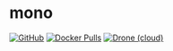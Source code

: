 # mono

[![GitHub](https://img.shields.io/badge/source-github-lightgrey?style=flat-square)](https://github.com/hotio/docker-mono)
[![Docker Pulls](https://img.shields.io/docker/pulls/hotio/mono?style=flat-square)](https://hub.docker.com/r/hotio/mono)
[![Drone (cloud)](https://img.shields.io/drone/build/hotio/docker-mono?style=flat-square)](https://cloud.drone.io/hotio/docker-mono)
